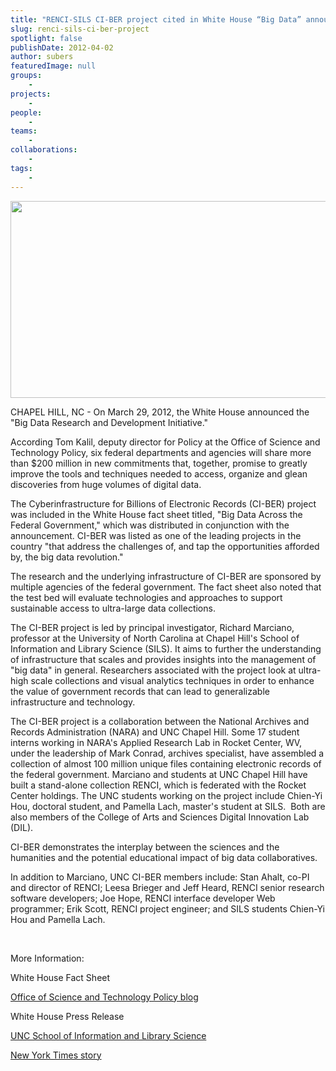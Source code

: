 ```yaml
---
title: "RENCI-SILS CI-BER project cited in White House “Big Data” announcement"
slug: renci-sils-ci-ber-project
spotlight: false
publishDate: 2012-04-02
author: subers
featuredImage: null
groups:
    - 
projects:
    - 
people:
    - 
teams: 
    - 
collaborations:
    - 
tags:
    - 
---
```

<a href="https://www.renci.org/wp-content/uploads/2012/04/big-data.jpg"><img class="size-large wp-image-12067 alignleft" title="big-data" alt="" src="https://www.renci.org/wp-content/uploads/2013/11/big-data.jpg" width="640" height="315" /></a>

CHAPEL HILL, NC - On March 29, 2012, the White House announced the "Big Data Research and Development Initiative."

<!--more-->

According Tom Kalil, deputy director for Policy at the Office of Science and Technology Policy, six federal departments and agencies will share more than $200 million in new commitments that, together, promise to greatly improve the tools and techniques needed to access, organize and glean discoveries from huge volumes of digital data.

The Cyberinfrastructure for Billions of Electronic Records (CI-BER) project was included in the White House fact sheet titled, "Big Data Across the Federal Government," which was distributed in conjunction with the announcement. CI-BER was listed as one of the leading projects in the country "that address the challenges of, and tap the opportunities afforded by, the big data revolution."

The research and the underlying infrastructure of CI-BER are sponsored by multiple agencies of the federal government. The fact sheet also noted that the test bed will evaluate technologies and approaches to support sustainable access to ultra-large data collections.

The CI-BER project is led by principal investigator, Richard Marciano, professor at the University of North Carolina at Chapel Hill's School of Information and Library Science (SILS). It aims to further the understanding of infrastructure that scales and provides insights into the management of "big data" in general. Researchers associated with the project look at ultra-high scale collections and visual analytics techniques in order to enhance the value of government records that can lead to generalizable infrastructure and technology.

The CI-BER project is a collaboration between the National Archives and Records Administration (NARA) and UNC Chapel Hill. Some 17 student interns working in NARA's Applied Research Lab in Rocket Center, WV, under the leadership of Mark Conrad, archives specialist, have assembled a collection of almost 100 million unique files containing electronic records of the federal government. Marciano and students at UNC Chapel Hill have built a stand-alone collection RENCI, which is federated with the Rocket Center holdings. The UNC students working on the project include Chien-Yi Hou, doctoral student, and Pamella Lach, master's student at SILS.  Both are also members of the College of Arts and Sciences Digital Innovation Lab (DIL).

CI-BER demonstrates the interplay between the sciences and the humanities and the potential educational impact of big data collaboratives.

In addition to Marciano, UNC CI-BER members include: Stan Ahalt, co-PI and director of RENCI; Leesa Brieger and Jeff Heard, RENCI senior research software developers; Joe Hope, RENCI interface developer Web programmer; Erik Scott, RENCI project engineer; and SILS students Chien-Yi Hou and Pamella Lach.

&nbsp;

More Information:

White House Fact Sheet

<a href="http://www.whitehouse.gov/blog/2012/03/29/big-data-big-deal">Office of Science and Technology Policy blog</a>

White House Press Release

<a href="http://sils.unc.edu/">UNC School of Information and Library Science</a>

<a href="http://www.nytimes.com/2012/03/29/technology/new-us-research-will-aim-at-flood-of-digital-data.html?_r=3">New York Times story</a>
